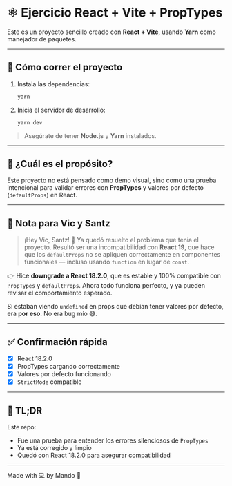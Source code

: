 # ⚛️ Ejercicio React + Vite + PropTypes

Este es un proyecto sencillo creado con **React + Vite**, usando **Yarn** como manejador de paquetes.

---

## 🚀 Cómo correr el proyecto

1. Instala las dependencias:

   ```bash
   yarn
   ````

2. Inicia el servidor de desarrollo:

   ```bash
   yarn dev
   ```

> Asegúrate de tener **Node.js** y **Yarn** instalados.

---

## 🎯 ¿Cuál es el propósito?

Este proyecto no está pensado como demo visual, sino como una prueba intencional para validar errores con **PropTypes** y valores por defecto (`defaultProps`) en React.

---

## 📢 Nota para Vic y Santz

> ¡Hey Vic, Santz! 👋
> Ya quedó resuelto el problema que tenía el proyecto. Resultó ser una incompatibilidad con **React 19**, que hace que los `defaultProps` no se apliquen correctamente en componentes funcionales — incluso usando `function` en lugar de `const`.

👉 Hice **downgrade a React 18.2.0**, que es estable y 100% compatible con `PropTypes` y `defaultProps`.
Ahora todo funciona perfecto, y ya pueden revisar el comportamiento esperado.

Si estaban viendo `undefined` en props que debían tener valores por defecto, era **por eso**. No era bug mío 😅.

---

## ✅ Confirmación rápida

* [x] React 18.2.0
* [x] PropTypes cargando correctamente
* [x] Valores por defecto funcionando
* [x] `StrictMode` compatible

---

## 🧠 TL;DR

Este repo:

* Fue una prueba para entender los errores silenciosos de `PropTypes`
* Ya está corregido y limpio
* Quedó con React 18.2.0 para asegurar compatibilidad

---

Made with 💻 by Mando 🧠

